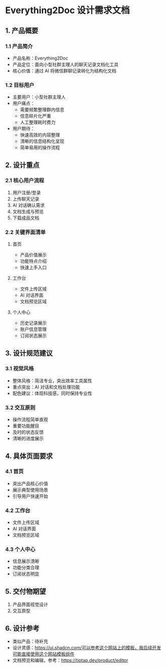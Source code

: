 # Everything2Doc 设计需求文档

## 1. 产品概要
### 1.1 产品简介
- 产品名称：Everything2Doc
- 产品定位：面向小型社群主理人的聊天记录文档化工具
- 核心价值：通过 AI 将微信群聊记录转化为结构化文档

### 1.2 目标用户
- 主要用户：小型社群主理人
- 用户痛点：
  - 需要频繁整理群内信息
  - 信息碎片化严重
  - 人工整理耗时费力
- 用户期待：
  - 快速高效的内容整理
  - 清晰的信息结构化呈现
  - 简单易用的操作流程

## 2. 设计重点

### 2.1 核心用户流程
1. 用户注册/登录
2. 上传聊天记录
3. AI 对话确认需求
4. 文档生成与预览
5. 下载成品文档

### 2.2 关键界面清单
1. 首页
   - 产品价值展示
   - 功能特点介绍
   - 快速上手入口

2. 工作台
   - 文件上传区域
   - AI 对话界面
   - 文档预览区域

3. 个人中心
   - 历史记录展示
   - 账户信息管理
   - 订阅状态展示

## 3. 设计规范建议

### 3.1 视觉风格
- 整体风格：简洁专业，突出效率工具属性
- 重点突出：AI 对话和文档处理功能
- 配色建议：体现科技感，同时保持专业性

### 3.2 交互原则
- 操作流程简单直观
- 重要功能醒目
- 及时的状态反馈
- 清晰的进度展示

## 4. 具体页面要求

### 4.1 首页
- 突出产品核心价值
- 展示典型使用场景
- 引导用户快速开始

### 4.2 工作台
- 文件上传区域
- AI 对话界面
- 文档预览区域

### 4.3 个人中心
- 信息展示清晰
- 功能分类合理
- 订阅状态明显

## 5. 交付物期望
1. 产品界面视觉设计
2. 交互原型


## 6. 设计参考
- 类似产品：待补充
- 设计灵感：https://ui.shadcn.com/可以参考这个网站上的模板，我后续开发可能直接使用这个网站模板组件
- 文档预览和编辑，参考：https://tiptap.dev/product/editor